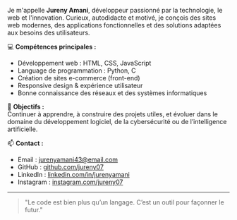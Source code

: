 
Je m'appelle **Jureny Amani**, développeur passionné par la technologie, le web et l'innovation. Curieux, autodidacte et motivé, je conçois des sites web modernes, des applications fonctionnelles et des solutions adaptées aux besoins des utilisateurs.

💻 **Compétences principales :**  
- Développement web : HTML, CSS, JavaScript 
- Language de programmation : Python, C
- Création de sites e-commerce (front-end) 
- Responsive design & expérience utilisateur  
- Bonne connaissance des réseaux et des systèmes informatiques  

🎯 **Objectifs :**  
Continuer à apprendre, à construire des projets utiles, et évoluer dans le domaine du développement logiciel, de la cybersécurité ou de l’intelligence artificielle.

📫 **Contact :**  
- Email : jurenyamani43@email.com  
- GitHub : [github.com/jureny07](https://github.com/jureny07)  
- LinkedIn : [linkedin.com/in/jurenyamani](https://linkedin.com/in/jurenyamani)
- Instagram : [instagram.com/jureny07](https://www.instagram.com/jureny07?igsh=b2VxdDFvdTVkaDds)

---

> "Le code est bien plus qu’un langage. C’est un outil pour façonner le futur."
